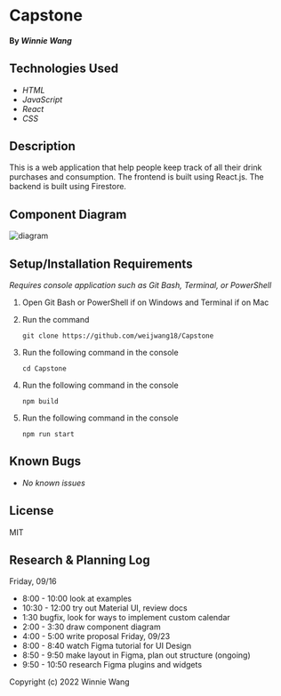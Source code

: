 # Capstone

#### By _Winnie Wang_

## Technologies Used

* _HTML_
* _JavaScript_
* _React_
* _CSS_

## Description

This is a web application that help people keep track of all their drink purchases and consumption. The frontend is built using React.js. The backend is built using Firestore. 

## Component Diagram

![diagram](diagram.png)


## Setup/Installation Requirements
_Requires console application such as Git Bash, Terminal, or PowerShell_

1. Open Git Bash or PowerShell if on Windows and Terminal if on Mac
2. Run the command

    ``git clone https://github.com/weijwang18/Capstone``

3. Run the following command in the console

    ``cd Capstone``

4. Run the following command in the console

    ``npm build``

5. Run the following command in the console

    ``npm run start``

## Known Bugs

* _No known issues_

## License

MIT

## Research & Planning Log
Friday, 09/16
* 8:00 - 10:00 look at examples
* 10:30 - 12:00 try out Material UI, review docs
* 1:30 bugfix, look for ways to implement custom calendar
* 2:00 - 3:30 draw component diagram
* 4:00 - 5:00 write proposal 
Friday, 09/23
* 8:00 - 8:40 watch Figma tutorial for UI Design
* 8:50 - 9:50 make layout in Figma, plan out structure (ongoing)
* 9:50 - 10:50 research Figma plugins and widgets

Copyright (c) 2022 Winnie Wang